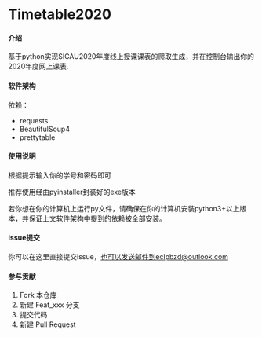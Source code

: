 # Timetable2020

#### 介绍
基于python实现SICAU2020年度线上授课课表的爬取生成，并在控制台输出你的2020年度网上课表.

#### 软件架构
依赖：
* requests
* BeautifulSoup4
* prettytable

#### 使用说明

根据提示输入你的学号和密码即可

推荐使用经由pyinstaller封装好的exe版本

若你想在你的计算机上运行py文件，请确保在你的计算机安装python3+以上版本，并保证上文软件架构中提到的依赖被全部安装。

#### issue提交

你可以在这里直接提交issue，也可以发送邮件到eclpbzd@outlook.com

#### 参与贡献

1.  Fork 本仓库
2.  新建 Feat_xxx 分支
3.  提交代码
4.  新建 Pull Request